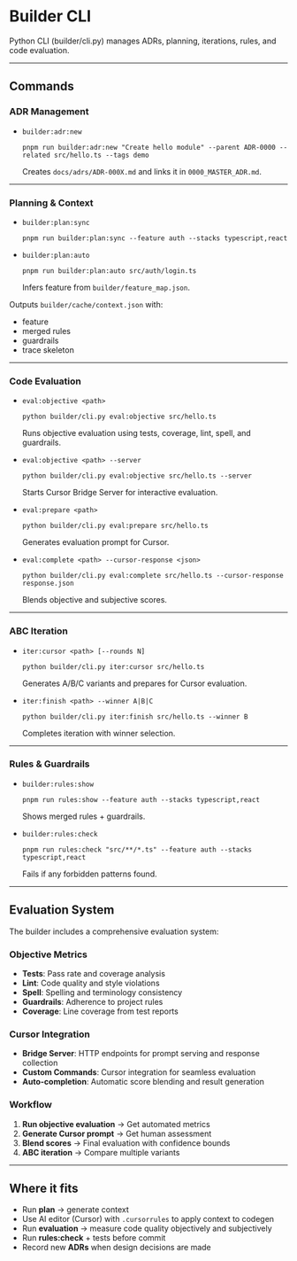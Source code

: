 # Builder CLI

Python CLI (builder/cli.py) manages ADRs, planning, iterations, rules, and code evaluation.

---

## Commands

### ADR Management
- `builder:adr:new`

      pnpm run builder:adr:new "Create hello module" --parent ADR-0000 --related src/hello.ts --tags demo

  Creates `docs/adrs/ADR-000X.md` and links it in `0000_MASTER_ADR.md`.

---

### Planning & Context
- `builder:plan:sync`

      pnpm run builder:plan:sync --feature auth --stacks typescript,react

- `builder:plan:auto`

      pnpm run builder:plan:auto src/auth/login.ts

  Infers feature from `builder/feature_map.json`.

Outputs `builder/cache/context.json` with:
- feature
- merged rules
- guardrails
- trace skeleton

---

### Code Evaluation
- `eval:objective <path>`

      python builder/cli.py eval:objective src/hello.ts

  Runs objective evaluation using tests, coverage, lint, spell, and guardrails.

- `eval:objective <path> --server`

      python builder/cli.py eval:objective src/hello.ts --server

  Starts Cursor Bridge Server for interactive evaluation.

- `eval:prepare <path>`

      python builder/cli.py eval:prepare src/hello.ts

  Generates evaluation prompt for Cursor.

- `eval:complete <path> --cursor-response <json>`

      python builder/cli.py eval:complete src/hello.ts --cursor-response response.json

  Blends objective and subjective scores.

---

### ABC Iteration
- `iter:cursor <path> [--rounds N]`

      python builder/cli.py iter:cursor src/hello.ts

  Generates A/B/C variants and prepares for Cursor evaluation.

- `iter:finish <path> --winner A|B|C`

      python builder/cli.py iter:finish src/hello.ts --winner B

  Completes iteration with winner selection.

---

### Rules & Guardrails
- `builder:rules:show`

      pnpm run rules:show --feature auth --stacks typescript,react

  Shows merged rules + guardrails.

- `builder:rules:check`

      pnpm run rules:check "src/**/*.ts" --feature auth --stacks typescript,react

  Fails if any forbidden patterns found.

---

## Evaluation System

The builder includes a comprehensive evaluation system:

### Objective Metrics
- **Tests**: Pass rate and coverage analysis
- **Lint**: Code quality and style violations
- **Spell**: Spelling and terminology consistency
- **Guardrails**: Adherence to project rules
- **Coverage**: Line coverage from test reports

### Cursor Integration
- **Bridge Server**: HTTP endpoints for prompt serving and response collection
- **Custom Commands**: Cursor integration for seamless evaluation
- **Auto-completion**: Automatic score blending and result generation

### Workflow
1. **Run objective evaluation** → Get automated metrics
2. **Generate Cursor prompt** → Get human assessment
3. **Blend scores** → Final evaluation with confidence bounds
4. **ABC iteration** → Compare multiple variants

---

## Where it fits
- Run **plan** → generate context
- Use AI editor (Cursor) with `.cursorrules` to apply context to codegen
- Run **evaluation** → measure code quality objectively and subjectively
- Run **rules:check** + tests before commit
- Record new **ADRs** when design decisions are made
